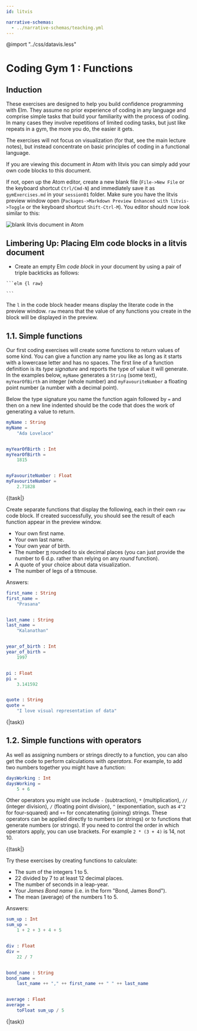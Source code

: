 ```yaml
---
id: litvis

narrative-schemas:
  - ../narrative-schemas/teaching.yml
---
```


@import "../css/datavis.less"

<!-- Everything above this line should probably be left untouched. -->

# Coding Gym 1 : Functions

## Induction

These exercises are designed to help you build confidence programming with Elm. They assume no prior experience of coding in any language and comprise simple tasks that build your familiarity with the process of coding. In many cases they involve repetitions of limited coding tasks, but just like repeats in a gym, the more you do, the easier it gets.

The exercises will not focus on visualization (for that, see the main lecture notes), but instead concentrate on basic principles of coding in a functional language.

If you are viewing this document in Atom with litvis you can simply add your own code blocks to this document.

If not, open up the Atom editor, create a new blank file (`File->New File` or the keyboard shortcut `Ctrl/Cmd-N`) and immediately save it as `gymExercises.md` in your `session01` folder. Make sure you have the litvis preview window open (`Packages->Markdown Preview Enhanced with litvis->Toggle` or the keyboard shortcut `Shift-Ctrl-M`). You editor should now look similar to this:

![blank litvis document in Atom](https://staff.city.ac.uk/~jwo/datavis2020/session01/images/blankLitvis.png)

## Limbering Up: Placing Elm code blocks in a litvis document

- Create an empty Elm _code block_ in your document by using a pair of triple backticks as follows:

````
```elm {l raw}

```
````

The `l` in the code block header means display the literate code in the preview window. `raw` means that the value of any functions you create in the block will be displayed in the preview.

## 1.1. Simple functions

Our first coding exercises will create some functions to return values of some kind. You can give a function any name you like as long as it starts with a lowercase letter and has no spaces. The first line of a function definition is its _type signature_ and reports the type of value it will generate. In the examples below, `myName` generates a `String` (some text), `myYearOfBirth` an integer (whole number) and `myFavouriteNumber` a floating point number (a number with a decimal point).

Below the type signature you name the function again followed by `=` and then on a new line indented should be the code that does the work of generating a value to return.

```elm {l siding}
myName : String
myName =
    "Ada Lovelace"


myYearOfBirth : Int
myYearOfBirth =
    1815


myFavouriteNumber : Float
myFavouriteNumber =
    2.71828
```

{(task|}

Create separate functions that display the following, each in their own `raw` code block. If created successfully, you should see the result of each function appear in the preview window.

- Your own first name.
- Your own last name.
- Your own year of birth.
- The number [π](https://www.piday.org/million/) rounded to six decimal places (you can just provide the number to 6 d.p. rather than relying on any _round_ function).
- A quote of your choice about data visualization.
- The number of legs of a titmouse.

Answers:

```elm {l raw}
first_name : String
first_name =
    "Prasana"


last_name : String
last_name =
    "Kalanathan"


year_of_birth : Int
year_of_birth =
    1997


pi : Float
pi =
    3.141592


quote : String
quote =
    "I love visual representation of data"
```

{|task)}

## 1.2. Simple functions with operators

As well as assigning numbers or strings directly to a function, you can also get the code to perform calculations with _operators_. For example, to add two numbers together you might have a function:

```elm {l siding}
daysWorking : Int
daysWorking =
    5 + 6
```

Other operators you might use include `-` (subtraction), `*` (multiplication), `//` (integer division), `/` (floating point division), `^` (exponentiation, such as `4^2` for four-squared) and `++` for concatenating (joining) strings. These operators can be applied directly to numbers (or strings) or to functions that generate numbers (or strings). If you need to control the order in which operators apply, you can use brackets. For example `2 * (3 + 4)` is 14, not 10.

{(task|}

Try these exercises by creating functions to calculate:

- The sum of the integers 1 to 5.
- 22 divided by 7 to at least 12 decimal places.
- The number of seconds in a leap-year.
- Your _James Bond name_ (i.e. in the form "Bond, James Bond").
- The mean (average) of the numbers 1 to 5.

Answers:

```elm {l raw}
sum_up : Int
sum_up =
    1 + 2 + 3 + 4 + 5


div : Float
div =
    22 / 7


bond_name : String
bond_name =
    last_name ++ "," ++ first_name ++ " " ++ last_name


average : Float
average =
    toFloat sum_up / 5
```

{|task)}
